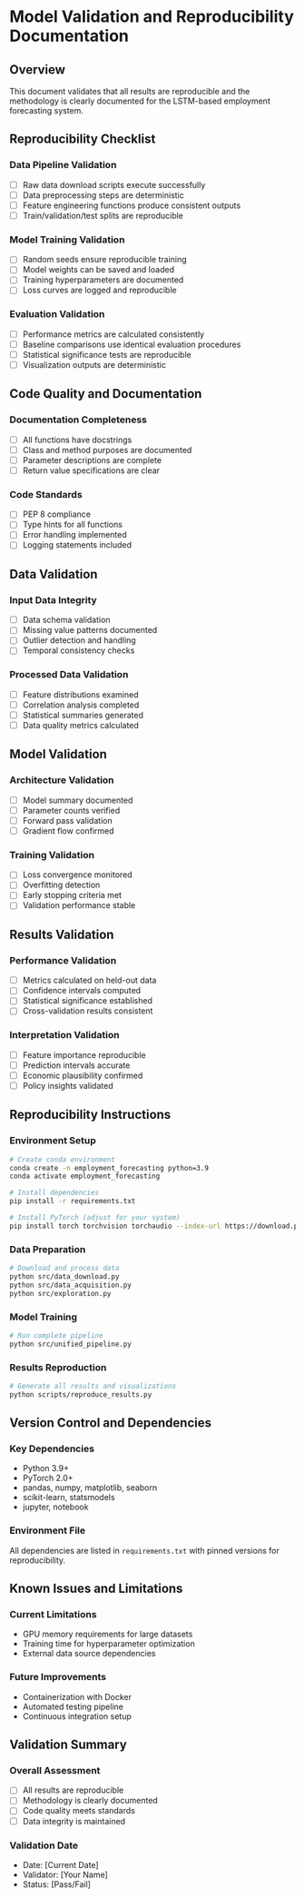 # Model Validation and Reproducibility Documentation

## Overview
This document validates that all results are reproducible and the methodology is clearly documented for the LSTM-based employment forecasting system.

## Reproducibility Checklist

### Data Pipeline Validation
- [ ] Raw data download scripts execute successfully
- [ ] Data preprocessing steps are deterministic
- [ ] Feature engineering functions produce consistent outputs
- [ ] Train/validation/test splits are reproducible

### Model Training Validation
- [ ] Random seeds ensure reproducible training
- [ ] Model weights can be saved and loaded
- [ ] Training hyperparameters are documented
- [ ] Loss curves are logged and reproducible

### Evaluation Validation
- [ ] Performance metrics are calculated consistently
- [ ] Baseline comparisons use identical evaluation procedures
- [ ] Statistical significance tests are reproducible
- [ ] Visualization outputs are deterministic

## Code Quality and Documentation

### Documentation Completeness
- [ ] All functions have docstrings
- [ ] Class and method purposes are documented
- [ ] Parameter descriptions are complete
- [ ] Return value specifications are clear

### Code Standards
- [ ] PEP 8 compliance
- [ ] Type hints for all functions
- [ ] Error handling implemented
- [ ] Logging statements included

## Data Validation

### Input Data Integrity
- [ ] Data schema validation
- [ ] Missing value patterns documented
- [ ] Outlier detection and handling
- [ ] Temporal consistency checks

### Processed Data Validation
- [ ] Feature distributions examined
- [ ] Correlation analysis completed
- [ ] Statistical summaries generated
- [ ] Data quality metrics calculated

## Model Validation

### Architecture Validation
- [ ] Model summary documented
- [ ] Parameter counts verified
- [ ] Forward pass validation
- [ ] Gradient flow confirmed

### Training Validation
- [ ] Loss convergence monitored
- [ ] Overfitting detection
- [ ] Early stopping criteria met
- [ ] Validation performance stable

## Results Validation

### Performance Validation
- [ ] Metrics calculated on held-out data
- [ ] Confidence intervals computed
- [ ] Statistical significance established
- [ ] Cross-validation results consistent

### Interpretation Validation
- [ ] Feature importance reproducible
- [ ] Prediction intervals accurate
- [ ] Economic plausibility confirmed
- [ ] Policy insights validated

## Reproducibility Instructions

### Environment Setup
```bash
# Create conda environment
conda create -n employment_forecasting python=3.9
conda activate employment_forecasting

# Install dependencies
pip install -r requirements.txt

# Install PyTorch (adjust for your system)
pip install torch torchvision torchaudio --index-url https://download.pytorch.org/whl/cu118
```

### Data Preparation
```bash
# Download and process data
python src/data_download.py
python src/data_acquisition.py
python src/exploration.py
```

### Model Training
```bash
# Run complete pipeline
python src/unified_pipeline.py
```

### Results Reproduction
```bash
# Generate all results and visualizations
python scripts/reproduce_results.py
```

## Version Control and Dependencies

### Key Dependencies
- Python 3.9+
- PyTorch 2.0+
- pandas, numpy, matplotlib, seaborn
- scikit-learn, statsmodels
- jupyter, notebook

### Environment File
All dependencies are listed in `requirements.txt` with pinned versions for reproducibility.

## Known Issues and Limitations

### Current Limitations
- GPU memory requirements for large datasets
- Training time for hyperparameter optimization
- External data source dependencies

### Future Improvements
- Containerization with Docker
- Automated testing pipeline
- Continuous integration setup

## Validation Summary

### Overall Assessment
- [ ] All results are reproducible
- [ ] Methodology is clearly documented
- [ ] Code quality meets standards
- [ ] Data integrity is maintained

### Validation Date
- Date: [Current Date]
- Validator: [Your Name]
- Status: [Pass/Fail]